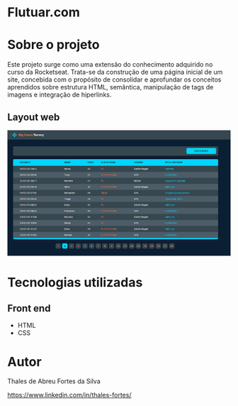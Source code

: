# Flutuar.com

# Sobre o projeto

Este projeto surge como uma extensão do conhecimento adquirido no curso da Rocketseat. Trata-se da construção de uma página inicial de um site, concebida com o propósito de consolidar e aprofundar os conceitos aprendidos sobre estrutura HTML, semântica, manipulação de tags de imagens e integração de hiperlinks.

## Layout web
![Web 1](https://github.com/acenelio/assets/raw/main/sds1/web1.png)

# Tecnologias utilizadas

## Front end
- HTML 
- CSS

# Autor

Thales de Abreu Fortes da Silva

https://www.linkedin.com/in/thales-fortes/